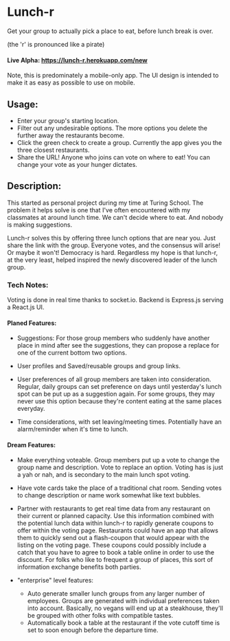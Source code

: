 # Lunch-r

Get your group to actually pick a place to eat, before lunch break is over.

(the 'r' is pronounced like a pirate)

#### Live Alpha: https://lunch-r.herokuapp.com/new
Note, this is predominately a mobile-only app. The UI design is intended to make it as easy as possible to use on mobile. 

## Usage:
- Enter your group's starting location.
- Filter out any undesirable options. The more options you delete the further away the restaurants become.
- Click the green check to create a group. Currently the app gives you the three closest restaurants.
- Share the URL! Anyone who joins can vote on where to eat! You can change your vote as your hunger dictates.

## Description:
This started as personal project during my time at Turing School. The problem it helps solve is one that I've often encountered with my classmates at around lunch time. We can't decide where to eat. And nobody is making suggestions.

Lunch-r solves this by offering three lunch options that are near you. Just share the link with the group. Everyone votes, and the consensus will arise! Or maybe it won't! Democracy is hard. Regardless my hope is that lunch-r, at the very least, helped inspired the newly discovered leader of the lunch group.

### Tech Notes: 
Voting is done in real time thanks to socket.io. Backend is Express.js serving a React.js UI. 

#### Planed Features:

- Suggestions: For those group members who suddenly have another place in mind after see the suggestions, they can propose a replace for one of the current bottom two options.

- User profiles and Saved/reusable groups and group links.

- User preferences of all group members are taken into consideration. Regular, daily groups can set preference on days until yesterday's lunch spot can be put up as a suggestion again. For some groups, they may never use this option because they're content eating at the same places everyday.

- Time considerations, with set leaving/meeting times. Potentially have an alarm/reminder when it's time to lunch.


#### Dream Features: 

- Make everything voteable. Group members put up a vote to change the group name and description. Vote to replace an option. Voting has is just a yah or nah, and is secondary to the main lunch spot voting.

- Have vote cards take the place of a traditional chat room. Sending votes to change description or name work somewhat like text bubbles.

- Partner with restaurants to get real time data from any restaurant on their current or planned capacity. Use this information combined with the potential lunch data within lunch-r to rapidly generate coupons to offer within the voting page. Restaurants could have an app that allows them to quickly send out a flash-coupon that would appear with the listing on the voting page. These coupons could possibly include a catch that you have to agree to book a table online in order to use the discount. For folks who like to frequent a group of places, this sort of information exchange benefits both parties.

- "enterprise" level features:

  - Auto generate smaller lunch groups from any larger number of employees. Groups are generated with individual preferences taken into account. Basically, no vegans will end up at a steakhouse, they'll be grouped with other folks with compatible tastes.
  - Automatically book a table at the restaurant if the vote cutoff time is set to soon enough before the departure time.

